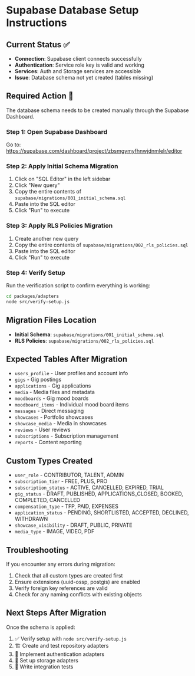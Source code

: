# Supabase Database Setup Instructions

## Current Status ✅

- **Connection**: Supabase client connects successfully
- **Authentication**: Service role key is valid and working
- **Services**: Auth and Storage services are accessible
- **Issue**: Database schema not yet created (tables missing)

## Required Action 🔧

The database schema needs to be created manually through the Supabase Dashboard.

### Step 1: Open Supabase Dashboard
Go to: https://supabase.com/dashboard/project/zbsmgymyfhnwjdnmlelr/editor

### Step 2: Apply Initial Schema Migration

1. Click on "SQL Editor" in the left sidebar
2. Click "New query"
3. Copy the entire contents of `supabase/migrations/001_initial_schema.sql` 
4. Paste into the SQL editor
5. Click "Run" to execute

### Step 3: Apply RLS Policies Migration

1. Create another new query
2. Copy the entire contents of `supabase/migrations/002_rls_policies.sql`
3. Paste into the SQL editor  
4. Click "Run" to execute

### Step 4: Verify Setup

Run the verification script to confirm everything is working:

```bash
cd packages/adapters
node src/verify-setup.js
```

## Migration Files Location

- **Initial Schema**: `supabase/migrations/001_initial_schema.sql`
- **RLS Policies**: `supabase/migrations/002_rls_policies.sql`

## Expected Tables After Migration

- `users_profile` - User profiles and account info
- `gigs` - Gig postings
- `applications` - Gig applications  
- `media` - Media files and metadata
- `moodboards` - Gig mood boards
- `moodboard_items` - Individual mood board items
- `messages` - Direct messaging
- `showcases` - Portfolio showcases
- `showcase_media` - Media in showcases
- `reviews` - User reviews
- `subscriptions` - Subscription management
- `reports` - Content reporting

## Custom Types Created

- `user_role` - CONTRIBUTOR, TALENT, ADMIN
- `subscription_tier` - FREE, PLUS, PRO  
- `subscription_status` - ACTIVE, CANCELLED, EXPIRED, TRIAL
- `gig_status` - DRAFT, PUBLISHED, APPLICATIONS_CLOSED, BOOKED, COMPLETED, CANCELLED
- `compensation_type` - TFP, PAID, EXPENSES
- `application_status` - PENDING, SHORTLISTED, ACCEPTED, DECLINED, WITHDRAWN
- `showcase_visibility` - DRAFT, PUBLIC, PRIVATE
- `media_type` - IMAGE, VIDEO, PDF

## Troubleshooting

If you encounter any errors during migration:

1. Check that all custom types are created first
2. Ensure extensions (uuid-ossp, postgis) are enabled
3. Verify foreign key references are valid
4. Check for any naming conflicts with existing objects

## Next Steps After Migration

Once the schema is applied:

1. ✅ Verify setup with `node src/verify-setup.js`
2. 🏗️ Create and test repository adapters
3. 🔐 Implement authentication adapters
4. 📁 Set up storage adapters
5. 🧪 Write integration tests